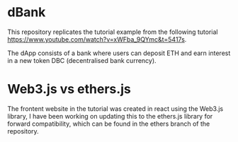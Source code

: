 # dBank 

This repository replicates the tutorial example from the following tutorial https://www.youtube.com/watch?v=xWFba_9QYmc&t=5417s. 

The dApp consists of a bank where users can deposit ETH and earn interest in a new token DBC (decentralised bank currency).

# Web3.js vs ethers.js

The frontent website in the tutorial was created in react using the Web3.js library, I have been working on updating this to the ethers.js library for forward compatibility, which can be found in the ethers branch of the repository.
